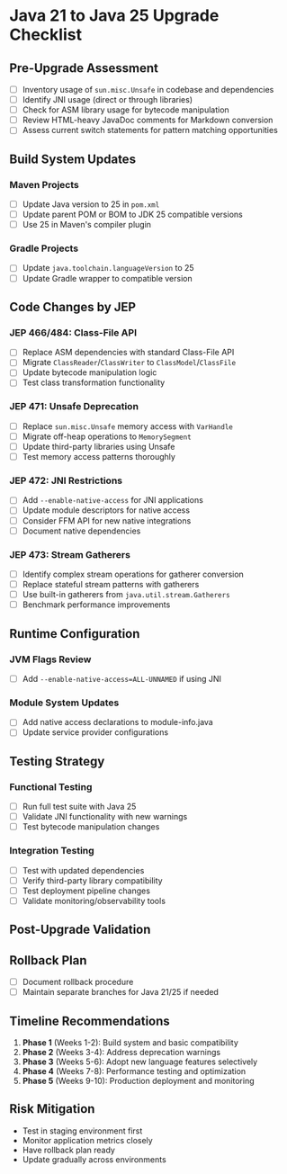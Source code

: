 # Java 21 to Java 25 Upgrade Checklist

## Pre-Upgrade Assessment

- [ ] Inventory usage of `sun.misc.Unsafe` in codebase and dependencies
- [ ] Identify JNI usage (direct or through libraries)
- [ ] Check for ASM library usage for bytecode manipulation
- [ ] Review HTML-heavy JavaDoc comments for Markdown conversion
- [ ] Assess current switch statements for pattern matching opportunities

## Build System Updates

### Maven Projects
- [ ] Update Java version to 25 in `pom.xml`
- [ ] Update parent POM or BOM to JDK 25 compatible versions
- [ ] Use <release>25</release> in Maven's compiler plugin

### Gradle Projects  
- [ ] Update `java.toolchain.languageVersion` to 25
- [ ] Update Gradle wrapper to compatible version

## Code Changes by JEP

### JEP 466/484: Class-File API
- [ ] Replace ASM dependencies with standard Class-File API
- [ ] Migrate `ClassReader`/`ClassWriter` to `ClassModel`/`ClassFile`
- [ ] Update bytecode manipulation logic
- [ ] Test class transformation functionality

### JEP 471: Unsafe Deprecation
- [ ] Replace `sun.misc.Unsafe` memory access with `VarHandle`
- [ ] Migrate off-heap operations to `MemorySegment` 
- [ ] Update third-party libraries using Unsafe
- [ ] Test memory access patterns thoroughly

### JEP 472: JNI Restrictions
- [ ] Add `--enable-native-access` for JNI applications
- [ ] Update module descriptors for native access
- [ ] Consider FFM API for new native integrations
- [ ] Document native dependencies

### JEP 473: Stream Gatherers
- [ ] Identify complex stream operations for gatherer conversion
- [ ] Replace stateful stream patterns with gatherers
- [ ] Use built-in gatherers from `java.util.stream.Gatherers`
- [ ] Benchmark performance improvements

## Runtime Configuration

### JVM Flags Review
- [ ] Add `--enable-native-access=ALL-UNNAMED` if using JNI

### Module System Updates
- [ ] Add native access declarations to module-info.java
- [ ] Update service provider configurations

## Testing Strategy

### Functional Testing
- [ ] Run full test suite with Java 25
- [ ] Validate JNI functionality with new warnings
- [ ] Test bytecode manipulation changes

### Integration Testing
- [ ] Test with updated dependencies
- [ ] Verify third-party library compatibility
- [ ] Test deployment pipeline changes
- [ ] Validate monitoring/observability tools

## Post-Upgrade Validation

## Rollback Plan

- [ ] Document rollback procedure
- [ ] Maintain separate branches for Java 21/25 if needed

## Timeline Recommendations

1. **Phase 1** (Weeks 1-2): Build system and basic compatibility
2. **Phase 2** (Weeks 3-4): Address deprecation warnings
3. **Phase 3** (Weeks 5-6): Adopt new language features selectively  
4. **Phase 4** (Weeks 7-8): Performance testing and optimization
5. **Phase 5** (Weeks 9-10): Production deployment and monitoring

## Risk Mitigation

- Test in staging environment first
- Monitor application metrics closely
- Have rollback plan ready
- Update gradually across environments